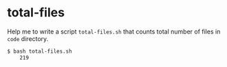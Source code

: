 # total-files

Help me to write a script `total-files.sh` that counts total number of files in `code` directory.

```sh
$ bash total-files.sh
    219
```

